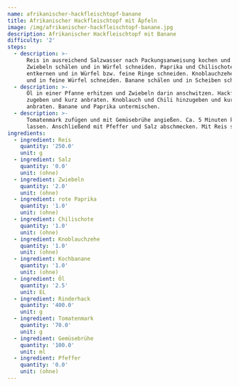 ```yaml
---
name: afrikanischer-hackfleischtopf-banane
title: Afrikanischer Hackfleischtopf mit Äpfeln
image: /img/afrikanischer-hackfleischtopf-banane.jpg
description: Afrikanischer Hackfleischtopf mit Banane
difficulty: '2'
steps:
  - description: >-
      Reis in ausreichend Salzwasser nach Packungsanweisung kochen und abgießen.
      Zwiebeln schälen und in Würfel schneiden. Paprika und Chilischote waschen,
      entkernen und in Würfel bzw. feine Ringe schneiden. Knoblauchzehe schälen
      und in feine Würfel schneiden. Banane schälen und in Scheiben schneiden.
  - description: >-
      Öl in einer Pfanne erhitzen und Zwiebeln darin anschwitzen. Hackfleisch
      zugeben und kurz anbraten. Knoblauch und Chili hinzugeben und kurz mit
      anbraten. Banane und Paprika untermischen.
  - description: >-
      Tomatenmark zufügen und mit Gemüsebrühe angießen. Ca. 5 Minuten köcheln
      lassen. Anschließend mit Pfeffer und Salz abschmecken. Mit Reis servieren.
ingredients:
  - ingredient: Reis
    quantity: '250.0'
    unit: g
  - ingredient: Salz
    quantity: '0.0'
    unit: (ohne)
  - ingredient: Zwiebeln
    quantity: '2.0'
    unit: (ohne)
  - ingredient: rote Paprika
    quantity: '1.0'
    unit: (ohne)
  - ingredient: Chilischote
    quantity: '1.0'
    unit: (ohne)
  - ingredient: Knoblauchzehe
    quantity: '1.0'
    unit: (ohne)
  - ingredient: Kochbanane
    quantity: '1.0'
    unit: (ohne)
  - ingredient: Öl
    quantity: '2.5'
    unit: EL
  - ingredient: Rinderhack
    quantity: '400.0'
    unit: g
  - ingredient: Tomatenmark
    quantity: '70.0'
    unit: g
  - ingredient: Gemüsebrühe
    quantity: '100.0'
    unit: ml
  - ingredient: Pfeffer
    quantity: '0.0'
    unit: (ohne)
---
```


